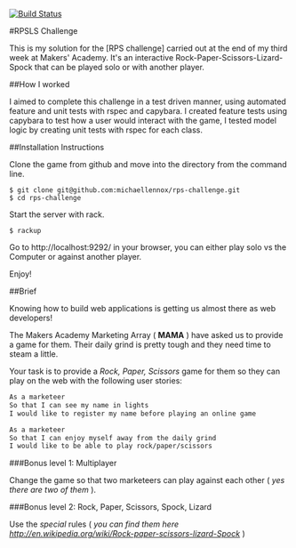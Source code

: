 [![Build Status](https://travis-ci.org/michaellennox/rps-challenge.svg)](https://travis-ci.org/michaellennox/rps-challenge)

#RPSLS Challenge

This is my solution for the [RPS challenge] carried out at the end of my third week at Makers' Academy. It's an interactive Rock-Paper-Scissors-Lizard-Spock that can be played solo or with another player.

##How I worked

I aimed to complete this challenge in a test driven manner, using automated feature and unit tests with rspec and capybara. I created feature tests using capybara to test how a user would interact with the game, I tested model logic by creating unit tests with rspec for each class.

##Installation Instructions

Clone the game from github and move into the directory from the command line.

```
$ git clone git@github.com:michaellennox/rps-challenge.git
$ cd rps-challenge
```

Start the server with rack.

```
$ rackup
```

Go to http://localhost:9292/ in your browser, you can either play solo vs the Computer or against another player.

Enjoy!

##Brief

Knowing how to build web applications is getting us almost there as web developers!

The Makers Academy Marketing Array ( **MAMA** ) have asked us to provide a game for them. Their daily grind is pretty tough and they need time to steam a little.

Your task is to provide a _Rock, Paper, Scissors_ game for them so they can play on the web with the following user stories:

```sh
As a marketeer
So that I can see my name in lights
I would like to register my name before playing an online game

As a marketeer
So that I can enjoy myself away from the daily grind
I would like to be able to play rock/paper/scissors
```

###Bonus level 1: Multiplayer

Change the game so that two marketeers can play against each other ( _yes there are two of them_ ).

###Bonus level 2: Rock, Paper, Scissors, Spock, Lizard

Use the _special_ rules ( _you can find them here http://en.wikipedia.org/wiki/Rock-paper-scissors-lizard-Spock_ )
